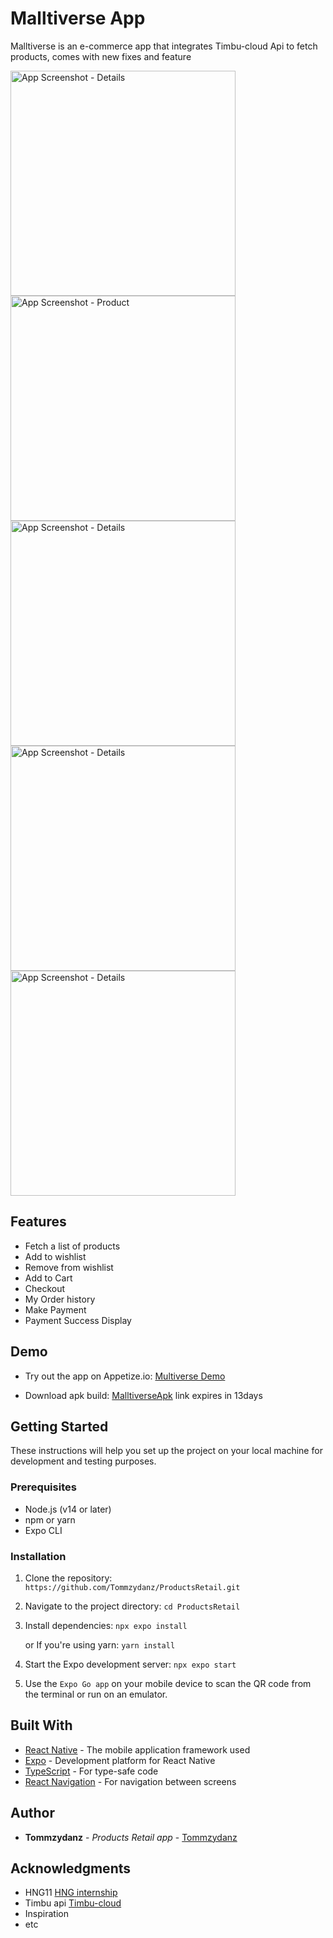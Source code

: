 # Malltiverse App

Malltiverse is an e-commerce app that integrates Timbu-cloud Api to fetch products, comes with new fixes and feature

  <img src="assets/screenshots/productlist.png" alt="App Screenshot - Details" width="360"/>
  <img src="assets/screenshots/cart.png" alt="App Screenshot - Product" width="360"/>
  <img src="assets/screenshots/wishlist.png" alt="App Screenshot - Details" width="360"/>
  <img src="assets/screenshots/payment.png" alt="App Screenshot - Details" width="360"/>
  <img src="assets/screenshots/orders.png" alt="App Screenshot - Details" width="360"/>

## Features

- Fetch a list of products
- Add to wishlist
- Remove from wishlist
- Add to Cart
- Checkout
- My Order history
- Make Payment
- Payment Success Display

## Demo

- Try out the app on Appetize.io: [Multiverse Demo](https://appetize.io/app/b_4jnf46r6zld7m53ff273viikpe)

- Download apk build: [MalltiverseApk](https://expo.dev/accounts/tommzydanz/projects/Malltiverse/builds/84e88d8e-32db-4ead-8650-9f10d35d6ab4) link expires in 13days

## Getting Started

These instructions will help you set up the project on your local machine for development and testing purposes.

### Prerequisites

- Node.js (v14 or later)
- npm or yarn
- Expo CLI

### Installation

1. Clone the repository: 
   `https://github.com/Tommzydanz/ProductsRetail.git`

2. Navigate to the project directory: 
   `cd ProductsRetail`

3. Install dependencies: `npx expo install`

   or If you're using yarn: `yarn install`

4. Start the Expo development server:
   `npx expo start`

5. Use the `Expo Go app` on your mobile device to scan the QR code from the terminal or run on an emulator.


## Built With

- [React Native](https://reactnative.dev/) - The mobile application framework used
- [Expo](https://expo.dev/) - Development platform for React Native
- [TypeScript](https://www.typescriptlang.org/) - For type-safe code
- [React Navigation](https://reactnavigation.org/) - For navigation between screens


## Author

- **Tommzydanz** - *Products Retail app* - [Tommzydanz](https://github.com/Tommzydanz)


## Acknowledgments

- HNG11 [HNG internship](https://hng.tech/internship)
- Timbu api [Timbu-cloud](https://app.timbu.cloud)
- Inspiration
- etc

